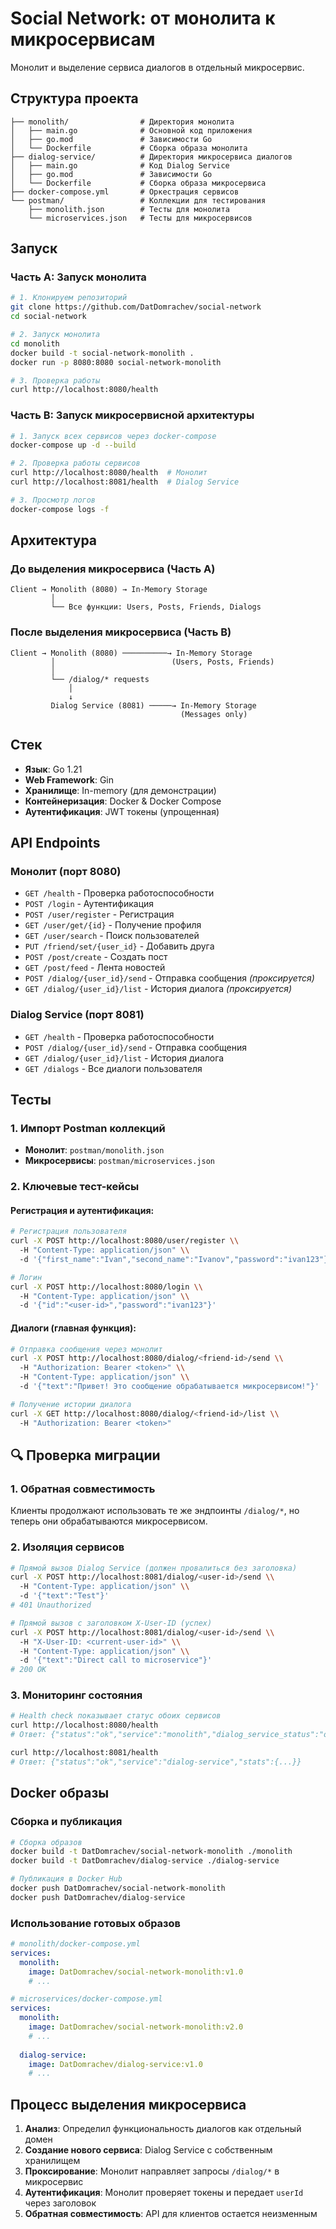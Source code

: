 # Social Network: от монолита к микросервисам

Монолит и выделение сервиса диалогов в отдельный микросервис.

## Структура проекта

```
├── monolith/                # Директория монолита
│   ├── main.go              # Основной код приложения
│   ├── go.mod               # Зависимости Go
│   └── Dockerfile           # Сборка образа монолита
├── dialog-service/          # Директория микросервиса диалогов
│   ├── main.go              # Код Dialog Service
│   ├── go.mod               # Зависимости Go
│   └── Dockerfile           # Сборка образа микросервиса
├── docker-compose.yml       # Оркестрация сервисов
└── postman/                 # Коллекции для тестирования
    ├── monolith.json        # Тесты для монолита
    └── microservices.json   # Тесты для микросервисов
```

## Запуск

### Часть A: Запуск монолита

```bash
# 1. Клонируем репозиторий
git clone https://github.com/DatDomrachev/social-network
cd social-network

# 2. Запуск монолита
cd monolith
docker build -t social-network-monolith .
docker run -p 8080:8080 social-network-monolith

# 3. Проверка работы
curl http://localhost:8080/health
```

### Часть B: Запуск микросервисной архитектуры

```bash
# 1. Запуск всех сервисов через docker-compose
docker-compose up -d --build

# 2. Проверка работы сервисов
curl http://localhost:8080/health  # Монолит
curl http://localhost:8081/health  # Dialog Service

# 3. Просмотр логов
docker-compose logs -f
```

## Архитектура

### До выделения микросервиса (Часть A)
```
Client → Monolith (8080) → In-Memory Storage
         │
         └── Все функции: Users, Posts, Friends, Dialogs
```

### После выделения микросервиса (Часть B)
```
Client → Monolith (8080) ──────────→ In-Memory Storage
         │                          (Users, Posts, Friends)
         │
         └── /dialog/* requests
             │
             ↓
         Dialog Service (8081) ─────→ In-Memory Storage
                                      (Messages only)
```

## Cтек

- **Язык**: Go 1.21
- **Web Framework**: Gin
- **Хранилище**: In-memory (для демонстрации)
- **Контейнеризация**: Docker & Docker Compose
- **Аутентификация**: JWT токены (упрощенная)

## API Endpoints

### Монолит (порт 8080)
- `GET /health` - Проверка работоспособности
- `POST /login` - Аутентификация
- `POST /user/register` - Регистрация
- `GET /user/get/{id}` - Получение профиля
- `GET /user/search` - Поиск пользователей
- `PUT /friend/set/{user_id}` - Добавить друга
- `POST /post/create` - Создать пост
- `GET /post/feed` - Лента новостей
- `POST /dialog/{user_id}/send` - Отправка сообщения *(проксируется)*
- `GET /dialog/{user_id}/list` - История диалога *(проксируется)*

### Dialog Service (порт 8081)
- `GET /health` - Проверка работоспособности
- `POST /dialog/{user_id}/send` - Отправка сообщения
- `GET /dialog/{user_id}/list` - История диалога
- `GET /dialogs` - Все диалоги пользователя

## Тесты

### 1. Импорт Postman коллекций
- **Монолит**: `postman/monolith.json`
- **Микросервисы**: `postman/microservices.json`

### 2. Ключевые тест-кейсы

#### Регистрация и аутентификация:
```bash
# Регистрация пользователя
curl -X POST http://localhost:8080/user/register \\
  -H "Content-Type: application/json" \\
  -d '{"first_name":"Ivan","second_name":"Ivanov","password":"ivan123"}'

# Логин
curl -X POST http://localhost:8080/login \\
  -H "Content-Type: application/json" \\
  -d '{"id":"<user-id>","password":"ivan123"}'
```

#### Диалоги (главная функция):
```bash
# Отправка сообщения через монолит
curl -X POST http://localhost:8080/dialog/<friend-id>/send \\
  -H "Authorization: Bearer <token>" \\
  -H "Content-Type: application/json" \\
  -d '{"text":"Привет! Это сообщение обрабатывается микросервисом!"}'

# Получение истории диалога
curl -X GET http://localhost:8080/dialog/<friend-id>/list \\
  -H "Authorization: Bearer <token>"
```

## 🔍 Проверка миграции

### 1. Обратная совместимость
Клиенты продолжают использовать те же эндпоинты `/dialog/*`, но теперь они обрабатываются микросервисом.

### 2. Изоляция сервисов
```bash
# Прямой вызов Dialog Service (должен провалиться без заголовка)
curl -X POST http://localhost:8081/dialog/<user-id>/send \\
  -H "Content-Type: application/json" \\
  -d '{"text":"Test"}'
# 401 Unauthorized

# Прямой вызов с заголовком X-User-ID (успех)
curl -X POST http://localhost:8081/dialog/<user-id>/send \\
  -H "X-User-ID: <current-user-id>" \\
  -H "Content-Type: application/json" \\
  -d '{"text":"Direct call to microservice"}'
# 200 OK
```

### 3. Мониторинг состояния
```bash
# Health check показывает статус обоих сервисов
curl http://localhost:8080/health
# Ответ: {"status":"ok","service":"monolith","dialog_service_status":"ok"}

curl http://localhost:8081/health
# Ответ: {"status":"ok","service":"dialog-service","stats":{...}}
```

## Docker образы

### Сборка и публикация
```bash
# Сборка образов
docker build -t DatDomrachev/social-network-monolith ./monolith
docker build -t DatDomrachev/dialog-service ./dialog-service

# Публикация в Docker Hub
docker push DatDomrachev/social-network-monolith
docker push DatDomrachev/dialog-service
```

### Использование готовых образов
```yaml
# monolith/docker-compose.yml
services:
  monolith:
    image: DatDomrachev/social-network-monolith:v1.0
    # ...

# microservices/docker-compose.yml  
services:
  monolith:
    image: DatDomrachev/social-network-monolith:v2.0
    # ...
  
  dialog-service:
    image: DatDomrachev/dialog-service:v1.0
    # ...
```

## Процесс выделения микросервиса

1. **Анализ**: Определил функциональность диалогов как отдельный домен
2. **Создание нового сервиса**: Dialog Service с собственным хранилищем
3. **Проксирование**: Монолит направляет запросы `/dialog/*` в микросервис
4. **Аутентификация**: Монолит проверяет токены и передает `userId` через заголовок
5. **Обратная совместимость**: API для клиентов остается неизменным
